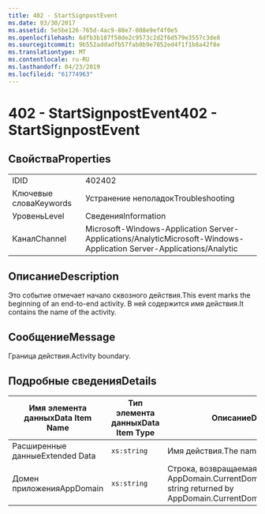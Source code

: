 ```yaml
---
title: 402 - StartSignpostEvent
ms.date: 03/30/2017
ms.assetid: 5e5be126-765d-4ac9-88e7-008e9ef4f0e5
ms.openlocfilehash: 6dfb3b187f58de2c9573c2d2f6d579e3557c3de8
ms.sourcegitcommit: 9b552addadfb57fab0b9e7852ed4f1f1b8a42f8e
ms.translationtype: MT
ms.contentlocale: ru-RU
ms.lasthandoff: 04/23/2019
ms.locfileid: "61774963"
---
```

# <a name="402---startsignpostevent"></a><span data-ttu-id="9d9ae-102">402 - StartSignpostEvent</span><span class="sxs-lookup"><span data-stu-id="9d9ae-102">402 - StartSignpostEvent</span></span>
## <a name="properties"></a><span data-ttu-id="9d9ae-103">Свойства</span><span class="sxs-lookup"><span data-stu-id="9d9ae-103">Properties</span></span>  
  
|||  
|-|-|  
|<span data-ttu-id="9d9ae-104">ID</span><span class="sxs-lookup"><span data-stu-id="9d9ae-104">ID</span></span>|<span data-ttu-id="9d9ae-105">402</span><span class="sxs-lookup"><span data-stu-id="9d9ae-105">402</span></span>|  
|<span data-ttu-id="9d9ae-106">Ключевые слова</span><span class="sxs-lookup"><span data-stu-id="9d9ae-106">Keywords</span></span>|<span data-ttu-id="9d9ae-107">Устранение неполадок</span><span class="sxs-lookup"><span data-stu-id="9d9ae-107">Troubleshooting</span></span>|  
|<span data-ttu-id="9d9ae-108">Уровень</span><span class="sxs-lookup"><span data-stu-id="9d9ae-108">Level</span></span>|<span data-ttu-id="9d9ae-109">Сведения</span><span class="sxs-lookup"><span data-stu-id="9d9ae-109">Information</span></span>|  
|<span data-ttu-id="9d9ae-110">Канал</span><span class="sxs-lookup"><span data-stu-id="9d9ae-110">Channel</span></span>|<span data-ttu-id="9d9ae-111">Microsoft-Windows-Application Server-Applications/Analytic</span><span class="sxs-lookup"><span data-stu-id="9d9ae-111">Microsoft-Windows-Application Server-Applications/Analytic</span></span>|  
  
## <a name="description"></a><span data-ttu-id="9d9ae-112">Описание</span><span class="sxs-lookup"><span data-stu-id="9d9ae-112">Description</span></span>  
 <span data-ttu-id="9d9ae-113">Это событие отмечает начало сквозного действия.</span><span class="sxs-lookup"><span data-stu-id="9d9ae-113">This event marks the beginning of an end-to-end activity.</span></span> <span data-ttu-id="9d9ae-114">В ней содержится имя действия.</span><span class="sxs-lookup"><span data-stu-id="9d9ae-114">It contains the name of the activity.</span></span>  
  
## <a name="message"></a><span data-ttu-id="9d9ae-115">Сообщение</span><span class="sxs-lookup"><span data-stu-id="9d9ae-115">Message</span></span>  
 <span data-ttu-id="9d9ae-116">Граница действия.</span><span class="sxs-lookup"><span data-stu-id="9d9ae-116">Activity boundary.</span></span>  
  
## <a name="details"></a><span data-ttu-id="9d9ae-117">Подробные сведения</span><span class="sxs-lookup"><span data-stu-id="9d9ae-117">Details</span></span>  
  
|<span data-ttu-id="9d9ae-118">Имя элемента данных</span><span class="sxs-lookup"><span data-stu-id="9d9ae-118">Data Item Name</span></span>|<span data-ttu-id="9d9ae-119">Тип элемента данных</span><span class="sxs-lookup"><span data-stu-id="9d9ae-119">Data Item Type</span></span>|<span data-ttu-id="9d9ae-120">Описание</span><span class="sxs-lookup"><span data-stu-id="9d9ae-120">Description</span></span>|  
|--------------------|--------------------|-----------------|  
|<span data-ttu-id="9d9ae-121">Расширенные данные</span><span class="sxs-lookup"><span data-stu-id="9d9ae-121">Extended Data</span></span>|`xs:string`|<span data-ttu-id="9d9ae-122">Имя действия.</span><span class="sxs-lookup"><span data-stu-id="9d9ae-122">The name of the activity.</span></span>|  
|<span data-ttu-id="9d9ae-123">Домен приложения</span><span class="sxs-lookup"><span data-stu-id="9d9ae-123">AppDomain</span></span>|`xs:string`|<span data-ttu-id="9d9ae-124">Строка, возвращаемая AppDomain.CurrentDomain.FriendlyName.</span><span class="sxs-lookup"><span data-stu-id="9d9ae-124">The string returned by AppDomain.CurrentDomain.FriendlyName.</span></span>|
